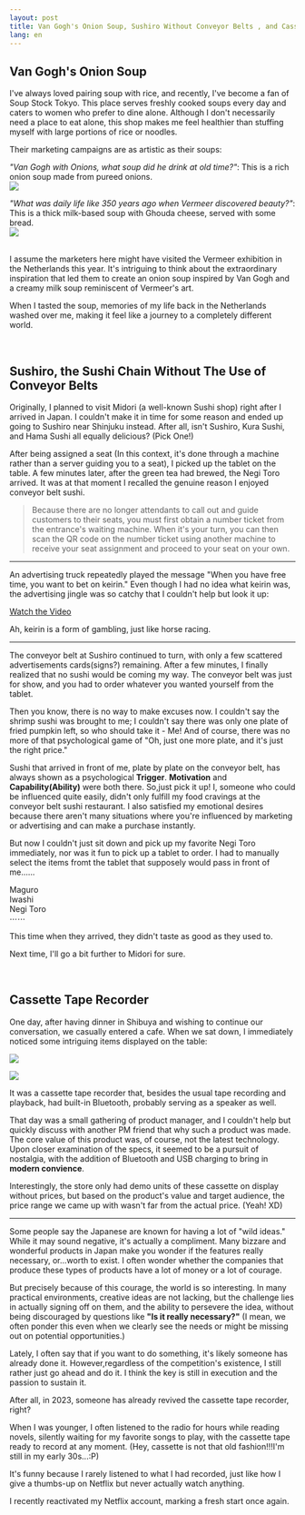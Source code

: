 ```yaml
---
layout: post
title: Van Gogh's Onion Soup, Sushiro Without Conveyor Belts , and Cassette Tape Recorder
lang: en
---
```


## Van Gogh's Onion Soup

I've always loved pairing soup with rice, and recently, I've become a fan of Soup Stock Tokyo. This place serves freshly cooked soups every day and caters to women who prefer to dine alone. Although I don't necessarily need a place to eat alone, this shop makes me feel healthier than stuffing myself with large portions of rice or noodles.

Their marketing campaigns are as artistic as their soups:

*"Van Gogh with Onions, what soup did he drink at old time?"*: This is a rich onion soup made from pureed onions.<br/>
![](/assets/img/jp/Soup.JPG)<br/> 

*"What was daily life like 350 years ago when Vermeer discovered beauty?"*: This is a thick milk-based soup with Ghouda cheese, served with some bread.<br/>
![](/assets/img/jp/Soup2.JPG)<br/> <br/>

I assume the marketers here might have visited the Vermeer exhibition in the Netherlands this year. It's intriguing to think about the extraordinary inspiration that led them to create an onion soup inspired by Van Gogh and a creamy milk soup reminiscent of Vermeer's art. 

When I tasted the soup, memories of my life back in the Netherlands washed over me, making it feel like a journey to a completely different world.

<br/>

## Sushiro, the Sushi Chain Without The Use of Conveyor Belts

Originally, I planned to visit Midori (a well-known Sushi shop) right after I arrived in Japan. I couldn't make it in time for some reason and ended up going to Sushiro near Shinjuku instead. After all, isn't Sushiro, Kura Sushi, and Hama Sushi all equally delicious? (Pick One!)

After being assigned a seat (In this context, it's done through a machine rather than a server guiding you to a seat), I picked up the tablet on the table. A few minutes later, after the green tea had brewed, the Negi Toro arrived. It was at that moment I recalled the genuine reason I enjoyed conveyor belt sushi.

> Because there are no longer attendants to call out and guide customers to their seats, you must first obtain a number ticket from the entrance's waiting machine. When it's your turn, you can then scan the QR code on the number ticket using another machine to receive your seat assignment and proceed to your seat on your own.

---

An advertising truck repeatedly played the message "When you have free time, you want to bet on keirin." Even though I had no idea what keirin was, the advertising jingle was so catchy that I couldn't help but look it up:

[Watch the Video](https://www.youtube.com/embed/mjaFsuGk5w0?si=6O2UC9VUR6cRqhWO)

Ah, keirin is a form of gambling, just like horse racing.

---
The conveyor belt at Sushiro continued to turn, with only a few scattered advertisements cards(signs?) remaining. After a few minutes, I finally realized that no sushi would be coming my way. The conveyor belt was just for show, and you had to order whatever you wanted yourself from the tablet. 

Then you know, there is no way to make excuses now. I couldn't say the shrimp sushi was brought to me; I couldn't say there was only one plate of fried pumpkin left, so who should take it - Me! And of course, there was no more of that psychological game of "Oh, just one more plate, and it's just the right price."

Sushi that arrived in front of me, plate by plate on the conveyor belt, has always shown as a psychological **Trigger**. **Motivation** and **Capability(Ability)** were both there. So,just pick it up! I, someone who could be influenced quite easily, didn't only fulfill my food cravings at the conveyor belt sushi restaurant. I also satisfied my emotional desires because there aren't many situations where you're influenced by marketing or advertising and can make a purchase instantly.

But now I couldn't just sit down and pick up my favorite Negi Toro immediately, nor was it fun to pick up a tablet to order. I had to manually select the items fromt the tablet that supposely would pass in front of me......

Maguro<br/>
Iwashi<br/>
Negi Toro<br/>
⋯⋯<br/>


This time when they arrived, they didn't taste as good as they used to.

Next time, I'll go a bit further to Midori for sure.

<br/>

## Cassette Tape Recorder

One day, after having dinner in Shibuya and wishing to continue our conversation, we casually entered a cafe. When we sat down, I immediately noticed some intriguing items displayed on the table:

![](/assets/img/jp/aurex.JPG) <br/>

![](/assets/img/jp/aurex2.JPG)

It was a cassette tape recorder that, besides the usual tape recording and playback, had built-in Bluetooth, probably serving as a speaker as well.

That day was a small gathering of product manager, and I couldn't help but quickly discuss with another PM friend that why such a product was made. The core value of this product was, of course, not the latest technology. Upon closer examination of the specs, it seemed to be a pursuit of nostalgia, with the addition of Bluetooth and USB charging to bring in **modern convience**. 

Interestingly, the store only had demo units of these cassette on display without prices, but based on the product's value and target audience, the price range we came up with wasn't far from the actual price. (Yeah! XD)

---

Some people say the Japanese are known for having a lot of "wild ideas." While it may sound negative, it's actually a compliment. Many bizzare and wonderful products in Japan make you wonder if the features really necessary, or...worth to exist. I often wonder whether the companies that produce these types of products have a lot of money or a lot of courage.

But precisely because of this courage, the world is so interesting. In many practical environments, creative ideas are not lacking, but the challenge lies in actually signing off on them, and the ability to persevere the idea, without being discouraged by questions like **"Is it really necessary?"** (I mean, we often ponder this even when we clearly see the needs or might be missing out on potential opportunities.)

Lately, I often say that if you want to do something, it's likely someone has already done it. However,regardless of the competition's existence, I still rather just go ahead and do it. I think the key is still in execution and the passion to sustain it. 

After all, in 2023, someone has already revived the cassette tape recorder, right?

When I was younger, I often listened to the radio for hours while reading novels, silently waiting for my favorite songs to play, with the cassette tape ready to record at any moment. (Hey, cassette is not that old fashion!!!I'm still in my early 30s...:P) 

It's funny because I rarely listened to what I had recorded, just like how I give a thumbs-up on Netflix but never actually watch anything.

I recently reactivated my Netflix account, marking a fresh start once again.

<br/>

